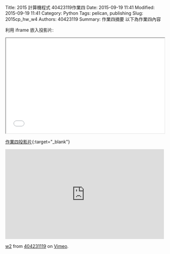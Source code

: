 Title: 2015 計算機程式 40423119作業四
Date: 2015-09-19 11:41
Modified: 2015-09-19 11:41
Category: Python
Tags: pelican, publishing
Slug: 2015cp_hw_w4
Authors: 40423119
Summary: 作業四摘要
以下為作業四內容

利用 iframe 嵌入投影片:

<iframe src="simplest_4.html" width="500" height="300"></iframe>

[作業四投影片](simplest_4.html){:target="_blank"}

<iframe src="https://player.vimeo.com/video/151343577" width="500" height="283" frameborder="0" webkitallowfullscreen mozallowfullscreen allowfullscreen></iframe> <p><a href="https://vimeo.com/151343577">w2</a> from <a href="https://vimeo.com/user45127671">404231119</a> on <a href="https://vimeo.com">Vimeo</a>.</p>